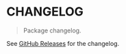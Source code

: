 # CHANGELOG

> Package changelog.

See [GitHub Releases](https://github.com/stdlib-js/array-base-broadcast-array/releases) for the changelog.